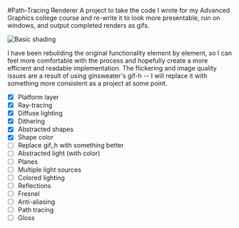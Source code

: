 #Path-Tracing Renderer
A project to take the code I wrote for my Advanced Graphics college course
and re-write it to look more presentable, run on windows, and output completed
renders as gifs.

![Basic shading](http://cchanna.github.io/path-tracing-renderer/test.gif)

I have been rebuilding the original functionality element by element, so I can
feel more comfortable with the process and hopefully create a more efficient and
readable implementation. The flickering and image quality issues are a result
of using ginsweater's gif-h -- I will replace it with something more consistent
as a project at some point.

- [X] Platform layer
- [X] Ray-tracing
- [X] Diffuse lighting
- [X] Dithering
- [X] Abstracted shapes
- [X] Shape color
- [ ] Replace gif_h with something better
- [ ] Abstracted light (with color)
- [ ] Planes
- [ ] Multiple light sources
- [ ] Colored lighting
- [ ] Reflections
- [ ] Fresnel
- [ ] Anti-aliasing
- [ ] Path tracing
- [ ] Gloss
